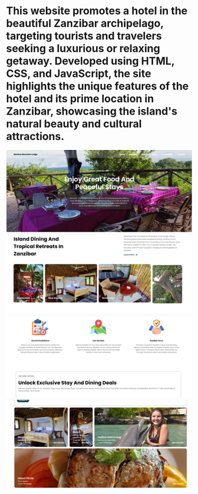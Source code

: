 # This website promotes a hotel in the beautiful Zanzibar archipelago, targeting tourists and travelers seeking a luxurious or relaxing getaway. Developed using HTML, CSS, and JavaScript, the site highlights the unique features of the hotel and its prime location in Zanzibar, showcasing the island's natural beauty and cultural attractions.

![alt text](image.png)
![alt text](image-1.png)
![alt text](image-2.png)
![alt text](image-3.png)